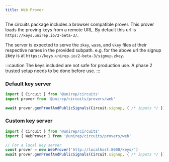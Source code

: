 ```yaml
---
title: Web Prover
---
```


The circuits package includes a browser compatible prover. This prover loads the proving keys from a remote URL. By default this url is `https://keys.unirep.io/2-beta-3/`.

The server is expected to serve the `zkey`, `wasm`, and `vkey` files at their respective names in the provided subpath. e.g. for the above url the signup zkey is at `https://keys.unirep.io/2-beta-3/signup.zkey`.

:::caution
The keys included are not safe for production use. A phase 2 trusted setup needs to be done before use.
:::

### Default key server

```ts
import { Circuit } from '@unirep/circuits'
import prover from '@unirep/circuits/provers/web'

await prover.genProofAndPublicSignals(Circuit.signup, { /* inputs */ })
```

### Custom key server

```ts
import { Circuit } from '@unirep/circuits'
import { WebProver } from '@unirep/circuits/provers/web'

// For a local key server
const prover = new WebProver('http://localhost:8000/keys/')
await prover.genProofAndPublicSignals(Circuit.signup, { /* inputs */ })
```
